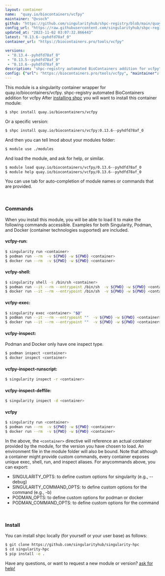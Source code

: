 ```yaml
---
layout: container
name:  "quay.io/biocontainers/vcfpy"
maintainer: "@vsoch"
github: "https://github.com/singularityhub/shpc-registry/blob/main/quay.io/biocontainers/vcfpy/container.yaml"
config_url: "https://raw.githubusercontent.com/singularityhub/shpc-registry/main/quay.io/biocontainers/vcfpy/container.yaml"
updated_at: "2023-11-02 03:07:32.866443"
latest: "0.13.6--pyhdfd78af_0"
container_url: "https://biocontainers.pro/tools/vcfpy"

versions:
 - "0.13.4--pyhdfd78af_0"
 - "0.13.5--pyhdfd78af_0"
 - "0.13.6--pyhdfd78af_0"
description: "shpc-registry automated BioContainers addition for vcfpy"
config: {"url": "https://biocontainers.pro/tools/vcfpy", "maintainer": "@vsoch", "description": "shpc-registry automated BioContainers addition for vcfpy", "latest": {"0.13.6--pyhdfd78af_0": "sha256:bf89f7bc5545f59705e640d3077f8837950c08f7103c7cf182b2311f1a6ffd85"}, "tags": {"0.13.4--pyhdfd78af_0": "sha256:bd650b279f85c24c8f3626893213f521159322b0209fc5029efa997f2ffac033", "0.13.5--pyhdfd78af_0": "sha256:f34797abe6f0f65697ecb9caf8300d68122ea96e12beb2f86faff6f072ad3878", "0.13.6--pyhdfd78af_0": "sha256:bf89f7bc5545f59705e640d3077f8837950c08f7103c7cf182b2311f1a6ffd85"}, "docker": "quay.io/biocontainers/vcfpy"}
---
```


This module is a singularity container wrapper for quay.io/biocontainers/vcfpy.
shpc-registry automated BioContainers addition for vcfpy
After [installing shpc](#install) you will want to install this container module:


```bash
$ shpc install quay.io/biocontainers/vcfpy
```

Or a specific version:

```bash
$ shpc install quay.io/biocontainers/vcfpy:0.13.6--pyhdfd78af_0
```

And then you can tell lmod about your modules folder:

```bash
$ module use ./modules
```

And load the module, and ask for help, or similar.

```bash
$ module load quay.io/biocontainers/vcfpy/0.13.6--pyhdfd78af_0
$ module help quay.io/biocontainers/vcfpy/0.13.6--pyhdfd78af_0
```

You can use tab for auto-completion of module names or commands that are provided.

<br>

### Commands

When you install this module, you will be able to load it to make the following commands accessible.
Examples for both Singularity, Podman, and Docker (container technologies supported) are included.

#### vcfpy-run:

```bash
$ singularity run <container>
$ podman run --rm  -v ${PWD} -w ${PWD} <container>
$ docker run --rm  -v ${PWD} -w ${PWD} <container>
```

#### vcfpy-shell:

```bash
$ singularity shell -s /bin/sh <container>
$ podman run --it --rm --entrypoint /bin/sh  -v ${PWD} -w ${PWD} <container>
$ docker run --it --rm --entrypoint /bin/sh  -v ${PWD} -w ${PWD} <container>
```

#### vcfpy-exec:

```bash
$ singularity exec <container> "$@"
$ podman run --it --rm --entrypoint ""  -v ${PWD} -w ${PWD} <container> "$@"
$ docker run --it --rm --entrypoint ""  -v ${PWD} -w ${PWD} <container> "$@"
```

#### vcfpy-inspect:

Podman and Docker only have one inspect type.

```bash
$ podman inspect <container>
$ docker inspect <container>
```

#### vcfpy-inspect-runscript:

```bash
$ singularity inspect -r <container>
```

#### vcfpy-inspect-deffile:

```bash
$ singularity inspect -d <container>
```



#### vcfpy

```bash
$ singularity run <container>
$ podman run --rm  -v ${PWD} -w ${PWD} <container>
$ docker run --rm  -v ${PWD} -w ${PWD} <container>
```


In the above, the `<container>` directive will reference an actual container provided
by the module, for the version you have chosen to load. An environment file in the
module folder will also be bound. Note that although a container
might provide custom commands, every container exposes unique exec, shell, run, and
inspect aliases. For anycommands above, you can export:

 - SINGULARITY_OPTS: to define custom options for singularity (e.g., --debug)
 - SINGULARITY_COMMAND_OPTS: to define custom options for the command (e.g., -b)
 - PODMAN_OPTS: to define custom options for podman or docker
 - PODMAN_COMMAND_OPTS: to define custom options for the command

<br>

### Install

You can install shpc locally (for yourself or your user base) as follows:

```bash
$ git clone https://github.com/singularityhub/singularity-hpc
$ cd singularity-hpc
$ pip install -e .
```

Have any questions, or want to request a new module or version? [ask for help!](https://github.com/singularityhub/singularity-hpc/issues)